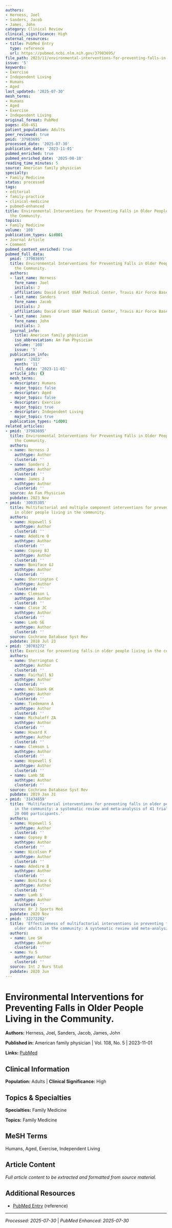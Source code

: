 ```yaml
---
authors:
- Herness, Joel
- Sanders, Jacob
- James, John
category: Clinical Review
clinical_significance: High
external_resources:
- title: PubMed Entry
  type: reference
  url: https://pubmed.ncbi.nlm.nih.gov/37983695/
file_path: 2023/11/environmental-interventions-for-preventing-falls-in-older-pe.md
issue: '5'
keywords:
- Exercise
- Independent Living
- Humans
- Aged
last_updated: '2025-07-30'
mesh_terms:
- Humans
- Aged
- Exercise
- Independent Living
original_format: PubMed
pages: 450-451
patient_population: Adults
peer_reviewed: true
pmid: '37983695'
processed_date: '2025-07-30'
publication_date: '2023-11-01'
pubmed_enriched: true
pubmed_enriched_date: '2025-08-10'
reading_time_minutes: 5
source: American family physician
specialty:
- Family Medicine
status: processed
tags:
- editorial
- family-practice
- clinical-medicine
- pubmed-enhanced
title: Environmental Interventions for Preventing Falls in Older People Living in
  the Community.
topics:
- Family Medicine
volume: '108'
publication_types: &id001
- Journal Article
- Comment
pubmed_content_enriched: true
pubmed_full_data:
  pmid: '37983695'
  title: Environmental Interventions for Preventing Falls in Older People Living in
    the Community.
  authors:
  - last_name: Herness
    fore_name: Joel
    initials: J
    affiliation: David Grant USAF Medical Center, Travis Air Force Base, California.
  - last_name: Sanders
    fore_name: Jacob
    initials: J
    affiliation: David Grant USAF Medical Center, Travis Air Force Base, California.
  - last_name: James
    fore_name: John
    initials: J
  journal_info:
    title: American family physician
    iso_abbreviation: Am Fam Physician
    volume: '108'
    issue: '5'
  publication_info:
    year: '2023'
    month: '11'
    full_date: '2023-11-01'
  article_ids: {}
  mesh_terms:
  - descriptor: Humans
    major_topic: false
  - descriptor: Aged
    major_topic: false
  - descriptor: Exercise
    major_topic: true
  - descriptor: Independent Living
    major_topic: true
  publication_types: *id001
related_articles:
- pmid: '37983695'
  title: Environmental Interventions for Preventing Falls in Older People Living in
    the Community.
  authors:
  - name: Herness J
    authtype: Author
    clusterid: ''
  - name: Sanders J
    authtype: Author
    clusterid: ''
  - name: James J
    authtype: Author
    clusterid: ''
  source: Am Fam Physician
  pubdate: 2023 Nov
- pmid: '30035305'
  title: Multifactorial and multiple component interventions for preventing falls
    in older people living in the community.
  authors:
  - name: Hopewell S
    authtype: Author
    clusterid: ''
  - name: Adedire O
    authtype: Author
    clusterid: ''
  - name: Copsey BJ
    authtype: Author
    clusterid: ''
  - name: Boniface GJ
    authtype: Author
    clusterid: ''
  - name: Sherrington C
    authtype: Author
    clusterid: ''
  - name: Clemson L
    authtype: Author
    clusterid: ''
  - name: Close JC
    authtype: Author
    clusterid: ''
  - name: Lamb SE
    authtype: Author
    clusterid: ''
  source: Cochrane Database Syst Rev
  pubdate: 2018 Jul 23
- pmid: '30703272'
  title: Exercise for preventing falls in older people living in the community.
  authors:
  - name: Sherrington C
    authtype: Author
    clusterid: ''
  - name: Fairhall NJ
    authtype: Author
    clusterid: ''
  - name: Wallbank GK
    authtype: Author
    clusterid: ''
  - name: Tiedemann A
    authtype: Author
    clusterid: ''
  - name: Michaleff ZA
    authtype: Author
    clusterid: ''
  - name: Howard K
    authtype: Author
    clusterid: ''
  - name: Clemson L
    authtype: Author
    clusterid: ''
  - name: Hopewell S
    authtype: Author
    clusterid: ''
  - name: Lamb SE
    authtype: Author
    clusterid: ''
  source: Cochrane Database Syst Rev
  pubdate: 2019 Jan 31
- pmid: '31434659'
  title: 'Multifactorial interventions for preventing falls in older people living
    in the community: a systematic review and meta-analysis of 41 trials and almost
    20 000 participants.'
  authors:
  - name: Hopewell S
    authtype: Author
    clusterid: ''
  - name: Copsey B
    authtype: Author
    clusterid: ''
  - name: Nicolson P
    authtype: Author
    clusterid: ''
  - name: Adedire B
    authtype: Author
    clusterid: ''
  - name: Boniface G
    authtype: Author
    clusterid: ''
  - name: Lamb S
    authtype: Author
    clusterid: ''
  source: Br J Sports Med
  pubdate: 2020 Nov
- pmid: '32272282'
  title: 'Effectiveness of multifactorial interventions in preventing falls among
    older adults in the community: A systematic review and meta-analysis.'
  authors:
  - name: Lee SH
    authtype: Author
    clusterid: ''
  - name: Yu S
    authtype: Author
    clusterid: ''
  source: Int J Nurs Stud
  pubdate: 2020 Jun
---
```


# Environmental Interventions for Preventing Falls in Older People Living in the Community.

**Authors:** Herness, Joel, Sanders, Jacob, James, John

**Published in:** American family physician | Vol. 108, No. 5 | 2023-11-01

**Links:** [PubMed](https://pubmed.ncbi.nlm.nih.gov/37983695/)

## Clinical Information

**Population:** Adults | **Clinical Significance:** High

## Topics & Specialties

**Specialties:** Family Medicine

**Topics:** Family Medicine

## MeSH Terms

Humans, Aged, Exercise, Independent Living

## Article Content

*Full article content to be extracted and formatted from source material.*

## Additional Resources

- [PubMed Entry](https://pubmed.ncbi.nlm.nih.gov/37983695/) (reference)

---

*Processed: 2025-07-30* | *PubMed Enhanced: 2025-07-30*

